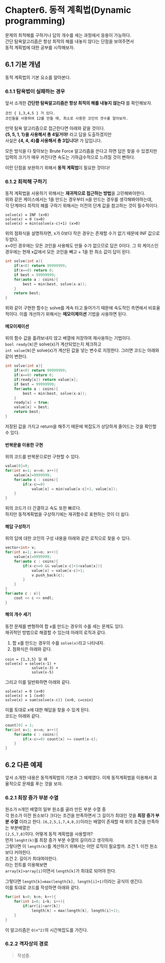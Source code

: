 # Chapter6. 동적 계획법(Dynamic programming)

문제의 최적해를 구하거나 답의 개수를 세는 과정에서 응용이 가능하다.  
간단 탐욕알고리즘은 항상 최적의 해를 내놓지 않다는 단점을 보여주면서  
동적 계획법에 대한 공부를 시작해보자.  

## 6.1 기본 개념
동적 계획법의 기본 요소를 알아본다.  
### 6.1.1 탐욕법이 실패하는 경우
앞서 소개한 **간단한 탐욕알고리즘은 항상 최적의 해를 내놓지 않는다** 를 확인해보자.  
```
코인 { 1,3,4,5 } 가 있다.
코인들을 사용하여 12를 만들 때, 최소로 사용한 코인의 갯수를 알아보자.
```
만약 탐욕 알고리즘으로 접근한다면 아래와 같을 것이다.  
**{5, 5, 1, 1}을 사용해서 총 4일거야!** 라고 답을 도출하겠지만  
사실은 **{4, 4, 4}를 사용해서 총 3입니다!** 가 답입니다.  

모든 방식을 다 찾아보는 Brute Force 알고리즘을 쓴다고 하면 답은 찾을 수 있겠지만  
입력의 크기가 매우 커진다면 속도는 기하급수적으로 느려질 것이 뻔하다.  

이런 단점을 보완하기 위해서 **동적 계획법**이 필요한 것이다!

### 6.1.2 최적해 구하기
동적 계획법을 사용하기 위해서는 **재귀적으로 접근하는 방법**을 고민해봐야한다.  
위와 같은 케이스에서는 1을 만드는 경우부터 n을 만드는 경우를 생각해봐야하는데,  
각 단계마다 최적의 해를 구하기 위해서는 이전의 단계 값을 참고하는 것이 필수적이다.  

```
solve(x) = INF (x<0)
solve(x) = 0 (x=0)
solve(x) = min(solve(x-c)+1) (x>0)
```
위의 점화식을 설명하자면, x가 0보다 작은 경우는 존재할 수가 없기 때문에 INF 값으로 두었다.  
x=0인 경우에는 모든 코인을 사용해도 만들 수가 없으므로 답은 0이다.
그 외 케이스인 경우에는 현재 x값에서 모든 코인을 빼고 + 1을 한 최소 값이 답이 된다.

```cpp
int solve(int x){
    if(x<0) return 99999999;
    if(x==0) return 0;
    if best = 99999999;
    for(auto a : coins){
        best = min(best, solve(x-a));
    }
    return best;
}
```
위와 같이 구현한 함수는 solve를 계속 타고 들어가기 때문에 속도적인 측면에서 비효율적이다.
이를 개선하기 위해서는 **메모이제이션** 기법을 사용하면 된다.

#### **메모이제이션**
위의 함수 값을 흘려보내지 않고 배열에 저장하여 재사용하는 기법이다.  
`bool ready[N]`은 solve(x)가 계산되었는지 체크하고  
`int value[N]`은 solve(x)가 계산된 값을 넣는 변수로 지정한다.
그러면 코드는 아래와 같이 변한다.  
```cpp
int solve(int x){
    if(x<0) return 99999999;
    if(x==0) return 0;
    if(ready[x]) return value[x];
    if best = 99999999;
    for(auto a : coins){
        best = min(best, solve(x-a));
    }
    ready[x] = true;
    value[x] = best;
    return best;
}
```
저장된 값을 가지고 return을 해주기 때문에 복잡도가 상당하게 줄어드는 것을 확인할 수 있다.

#### **반복문을 이용한 구현**
위의 코드를 반복문으로만 구현할 수 있다.
```cpp
value[0]=0;
for(int x=1; x<=n; x++){
    value[x]=9999999;
    for(auto c : coins){
        if(x-c>=0)
            value[x] = min(value[x-c]+1, value[x]);
    }
}
```
위의 코드가 더 간결하고 속도 또한 빠르다.  
하지만 동적계획법을 구상하기에는 재귀함수로 표현하는 것이 더 쉽다.

#### **해답 구성하기**
위의 답에 대한 코인의 구성 내용을 아래와 같은 로직으로 찾을 수 있다.
```cpp
vector<int> v;
for(int x=1; x<=n; x++){
    value[x]=9999999;
    for(auto c : coins){
        if(x-c>=0 && value[x-c]+1<value[x]){
            value[x] = value[x-c]+1;
            v.push_back(c);
        }
    }
}
for(auto c : v){
    cout << c << endl;
}
```

#### **해의 개수 세기**
동전 문제를 변형하여 합 x를 만드는 경우의 수를 세는 문제도 있다.  
재귀적인 방법으로 해결할 수 있는데 아래의 로직과 같다.  
1. 합 x를 만드는 경우의 수를 `solve(x)`라고 나타내자.  
2. 점화식은 아래와 같다.
```
coin = {1,3,5} 일 떄
solve(x) = solve(x-1) +
            solve(x-3) +
            solve(x-5)
```
그리고 이를 일반화하면 아래와 같다.  
```
solve(x) = 0 (x<0)  
solve(x) = 1 (x=0)
solve(x) = sum(solve(x-c)) (x>0, c=coin)
```
이를 토대로 x에 대한 해답을 찾을 수 있게 된다.  
코드는 아래와 같다.
```cpp
count[0] = 1;
for(int x=1; x<=n; x++){
    for(auto c : coins){
        if(x-c>=0) count[x] += count[x-c];
    }
}
```

## 6.2 다른 예제
앞서 소개한 내용은 동적계획법의 기본과 그 예제였다.
이제 동적계획법을 이용해서 효율적으로 문제를 푸는 것을 보자.

### 6.2.1 최장 증가 부분 수열
원소가 n개인 배열의 일부 원소를 골라 만든 부분 수열 중  
각 원소가 이전 원소보다 크다는 조건을 만족하면서 그 길이가 최대인 것을 **최장 증가 부분 수열** 이라고 한다. 
`[6,2,5,1,7,4,8,3]`이라는 배열이 존재할 때 위의 조건을 만족하는 부분배열은  
`[2,5,7,8]`이다.
어떻게 동적 계획법을 사용할까?  
먼저 `lenght(k)`를 최장 증가 부분 수열의 길이라고 생각하자.  
그렇다면 이 `length(k)`를 계산하기 위해서는 어떤 로직이 필요할까.
조건 1. 이전 원소보다 커야한다.  
조건 2. 길이가 최대여야한다.  
라는 힌트를 이용해보면  
`array[k]>array[i]`이면서 `length[k]`가 최대로 되어야 한다.  

그렇다면 `length[k]=max(length[k], length[i]+1)`이라는 공식이 생긴다.  
이를 토대로 코드를 작성하면 아래와 같다.  
```cpp
for(int k=0; k<n; k++){
    for(int i=0; i<k; i++){
        if(arr[i]<arr[k]) 
            length[k] = max(length[k], length[i]+1);
    }
}
```
이 알고리즘은 `O(n^2)`의 시간복잡도를 가진다.

### 6.2.2 격자상의 경로

> 작성중.